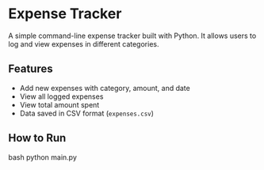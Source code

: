 # Expense Tracker

A simple command-line expense tracker built with Python. It allows users to log and view expenses in different categories.

## Features
- Add new expenses with category, amount, and date
- View all logged expenses
- View total amount spent
- Data saved in CSV format (`expenses.csv`)

## How to Run
bash
python main.py


